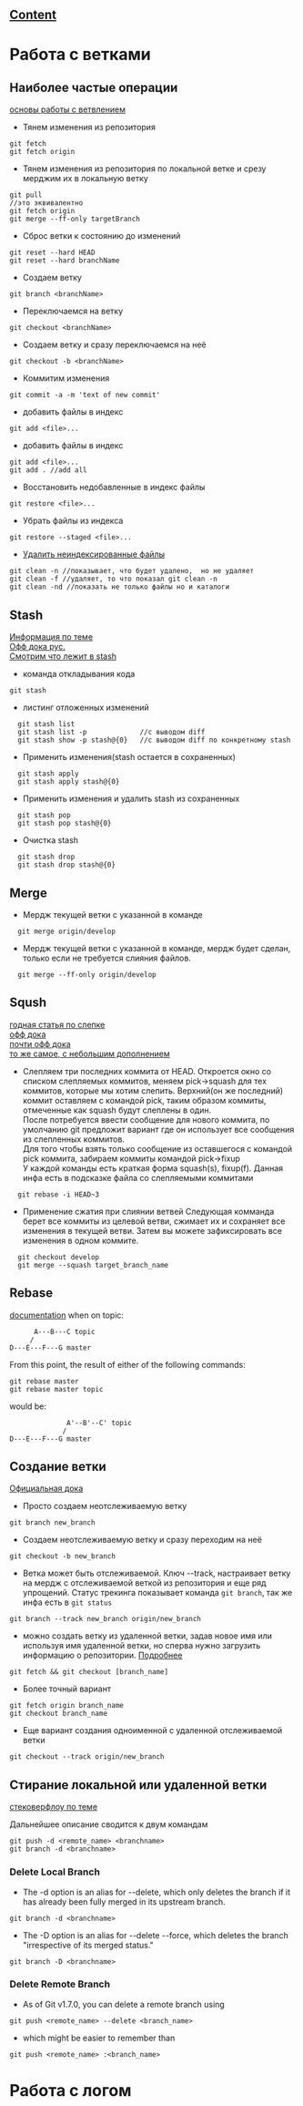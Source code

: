## [Content](../contents.md)

# Работа с ветками

## Наиболее частые операции
[основы работы с ветвлением](https://git-scm.com/book/ru/v2/%D0%92%D0%B5%D1%82%D0%B2%D0%BB%D0%B5%D0%BD%D0%B8%D0%B5-%D0%B2-Git-%D0%9E%D1%81%D0%BD%D0%BE%D0%B2%D1%8B-%D0%B2%D0%B5%D1%82%D0%B2%D0%BB%D0%B5%D0%BD%D0%B8%D1%8F-%D0%B8-%D1%81%D0%BB%D0%B8%D1%8F%D0%BD%D0%B8%D1%8F)
- Тянем изменения из репозитория
````
git fetch
git fetch origin
````
- Тянем изменения из репозитория по локальной ветке и срезу мерджим их в локальную ветку
````
git pull
//это эквивалентно
git fetch origin
git merge --ff-only targetBranch
````
- Сброс ветки к состоянию до изменений
````
git reset --hard HEAD
git reset --hard branchName
````
- Создаем ветку
````
git branch <branchName>
````
- Переключаемся на ветку
````
git checkout <branchName>
````
- Создаем ветку и сразу переключаемся на неё
````
git checkout -b <branchName>
````
- Коммитим изменения
````
git commit -a -m 'text of new commit'
````
- добавить файлы в индекс
````
git add <file>...
````
- добавить файлы в индекс
````
git add <file>...
git add . //add all
````
- Восстановить недобавленные в индекс файлы
````
git restore <file>...
````
- Убрать файлы из индекса
````
git restore --staged <file>...
````
- [Удалить неиндексированные файлы](https://koukia.ca/how-to-remove-local-untracked-files-from-the-current-git-branch-571c6ce9b6b1)
````
git clean -n //показывает, что будет удалено,  но не удаляет
git clean -f //удаляет, то что показал git clean -n 
git clean -nd //показать не только файлы но и каталоги
````



## Stash
[Информация по теме](https://www.atlassian.com/ru/git/tutorials/saving-changes/git-stash)  
[Офф дока рус.](https://git-scm.com/book/ru/v2/%D0%98%D0%BD%D1%81%D1%82%D1%80%D1%83%D0%BC%D0%B5%D0%BD%D1%82%D1%8B-Git-%D0%9F%D1%80%D0%B8%D0%BF%D1%80%D1%8F%D1%82%D1%8B%D0%B2%D0%B0%D0%BD%D0%B8%D0%B5-%D0%B8-%D0%BE%D1%87%D0%B8%D1%81%D1%82%D0%BA%D0%B0)  
[Смотрим что лежит в stash](https://jeka.by/ask/231/git-stash-information/)
- команда откладывания кода
````
git stash
````
- листинг отложенных изменений
````
  git stash list
  git stash list -p             //с выводом diff
  git stash show -p stash@{0}   //с выводом diff по конкретному stash  
````
- Применить изменения(stash остается в сохраненных)
````
  git stash apply
  git stash apply stash@{0}
````
- Применить изменения и удалить stash из сохраненных
````
  git stash pop
  git stash pop stash@{0}
````
- Очистка stash
````
  git stash drop
  git stash drop stash@{0}
````

## Merge
- Мердж текущей ветки с указанной в команде
````
  git merge origin/develop
````
- Мердж текущей ветки с указанной в команде, мердж будет сделан, только если не требуется слияния файлов.
````
  git merge --ff-only origin/develop
````


## Sqush
[годная статья по слепке](https://medium.com/nuances-of-programming/%D0%BA%D0%B0%D0%BA-%D1%81%D0%B6%D0%B8%D0%BC%D0%B0%D1%82%D1%8C-%D0%BA%D0%BE%D0%BC%D0%BC%D0%B8%D1%82%D1%8B-%D0%B2-git-%D1%81-%D0%BF%D0%BE%D0%BC%D0%BE%D1%89%D1%8C%D1%8E-git-squash-8a84b9f62734)  
[офф дока](https://git-scm.com/book/ru/v2/%D0%98%D0%BD%D1%81%D1%82%D1%80%D1%83%D0%BC%D0%B5%D0%BD%D1%82%D1%8B-Git-%D0%9F%D0%B5%D1%80%D0%B5%D0%B7%D0%B0%D0%BF%D0%B8%D1%81%D1%8C-%D0%B8%D1%81%D1%82%D0%BE%D1%80%D0%B8%D0%B8)  
[почти офф дока](https://www.git-tower.com/learn/git/faq/git-squash)  
[то же самое, с небольшим дополнением](https://htmlacademy.ru/blog/git/how-to-squash-commits-and-why-it-is-needed)  
- Слепляем три последних коммита от HEAD. Откроется окно со списком слепляемых коммитов, меняем pick->squash для тех
коммитов, которые мы хотим слепить. Верхний(он же последний) коммит оставляем с командой pick, таким образом коммиты,
отмеченные как squash будут слеплены в один.  
После потребуется ввести сообщение для нового коммита, по умолчанию git предложит вариант где он использует все
сообщения из слепленных коммитов.  
Для того чтобы взять только сообщение из оставшегося с командой pick коммита, забираем коммиты командой pick->fixup  
У каждой команды есть краткая форма squash(s), fixup(f). Данная инфа есть в подсказке файла со слепляемыми коммитами
````
  git rebase -i HEAD~3
````
- Применение сжатия при слиянии ветвей
  Следующая комманда берет все коммиты из целевой ветви, сжимает их и сохраняет все изменения в текущей ветви.
Затем вы можете зафиксировать все изменения в одном коммите.
````
  git checkout develop
  git merge --squash target_branch_name
````

## Rebase
[documentation](https://git-scm.com/docs/git-rebase)
when on topic:
````
      A---B---C topic
     /
D---E---F---G master
````
From this point, the result of either of the following commands:
````
git rebase master
git rebase master topic
````
would be:
````
              A'--B'--C' topic
             /
D---E---F---G master
````
## Создание ветки
[Официальная дока](https://git-scm.com/docs/git-branch)
- Просто создаем неотслеживаемую ветку
````
git branch new_branch
````
- Создаем неотслеживаемую ветку и сразу переходим на неё
````
git checkout -b new_branch
````
- Ветка может быть отслеживаемой. Ключ --track, настраивает ветку на мердж с отслеживаемой веткой из репозитория
и еще ряд упрощений. Статус трекинга показывает команда `git branch`, так же инфа есть в `git status`
````
git branch --track new_branch origin/new_branch 
````
- можно создать ветку из удаленной ветки, задав новое имя или используя имя удаленной ветки, но сперва нужно загрузить
информацию о репозитории. [Подробнее](https://shisho.dev/blog/posts/git-checkout-remote-branch/)
````
git fetch && git checkout [branch_name]
````
- Более точный вариант
````
git fetch origin branch_name
git checkout branch_name
````
- Еще вариант создания одноименной с удаленной отслеживаемой ветки
````
git checkout --track origin/new_branch 
````



## Стирание локальной или удаленной ветки

[стековерфлоу по теме](https://stackoverflow.com/questions/2003505/how-do-i-delete-a-git-branch-locally-and-remotely)

Дальнейшее описание сводится к двум командам
````
git push -d <remote_name> <branchname>
git branch -d <branchname>
````

### Delete Local Branch

 - The -d option is an alias for --delete, which only deletes the branch if it has already been fully merged in its upstream branch.
````
git branch -d <branchname>
````

- The -D option is an alias for --delete --force, which deletes the branch "irrespective of its merged status."
````
git branch -D <branchname>
````

### Delete Remote Branch


- As of Git v1.7.0, you can delete a remote branch using
````
git push <remote_name> --delete <branch_name>
````

- which might be easier to remember than
````
git push <remote_name> :<branch_name>
````

# Работа с логом